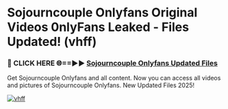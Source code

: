 # Sojourncouple Onlyfans Original Videos 0nlyFans Leaked - Files Updated! (vhff)

<h3>🔴 CLICK HERE 🌐==►► <a href="https://tinyurl.com/ehrbuxhb" rel="nofollow">Sojourncouple Onlyfans Updated Files</a></h3>

Get Sojourncouple Onlyfans and all content. Now you can access all videos and pictures of Sojourncouple Onlyfans. New Updated Files 2025!

[![vhff](https://i.imgur.com/lVYEuWS.gif)](https://tinyurl.com/ehrbuxhb)
